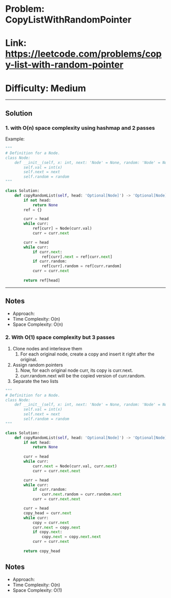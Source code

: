 # Problem: CopyListWithRandomPointer

# Link: https://leetcode.com/problems/copy-list-with-random-pointer
# Difficulty: Medium  

---

## Solution

### 1. with O(n) space complexity using hashmap and 2 passes

Example:
```python
"""
# Definition for a Node.
class Node:
    def __init__(self, x: int, next: 'Node' = None, random: 'Node' = None):
        self.val = int(x)
        self.next = next
        self.random = random
"""

class Solution:
    def copyRandomList(self, head: 'Optional[Node]') -> 'Optional[Node]':
        if not head:
            return None
        ref = {}

        curr = head
        while curr:
            ref[curr] = Node(curr.val)
            curr = curr.next

        curr = head
        while curr:
            if curr.next:
                ref[curr].next = ref[curr.next]
            if curr.random:
                ref[curr].random = ref[curr.random]
            curr = curr.next
        
        return ref[head]
```

---

## Notes
- Approach:
- Time Complexity: O(n)
- Space Complexity: O(n)

### 2. With O(1) space complexity but 3 passes
1.  Clone nodes and interleave them
    1.  For each original node, create a copy and insert it right after the original.
2.  Assign random pointers
    1.  Now, for each original node curr, its copy is curr.next.
    2.  curr.random.next will be the copied version of curr.random.
3.  Separate the two lists

```python
"""
# Definition for a Node.
class Node:
    def __init__(self, x: int, next: 'Node' = None, random: 'Node' = None):
        self.val = int(x)
        self.next = next
        self.random = random
"""

class Solution:
    def copyRandomList(self, head: 'Optional[Node]') -> 'Optional[Node]':
        if not head:
            return None
            
        curr = head
        while curr:
            curr.next = Node(curr.val, curr.next)
            curr = curr.next.next

        curr = head
        while curr:
            if curr.random:
                curr.next.random = curr.random.next
            curr = curr.next.next

        curr = head
        copy_head = curr.next
        while curr:
            copy = curr.next
            curr.next = copy.next
            if copy.next:
                copy.next = copy.next.next
            curr = curr.next
        
        return copy_head
```
## Notes
- Approach:
- Time Complexity: O(n)
- Space Complexity: O(1)

